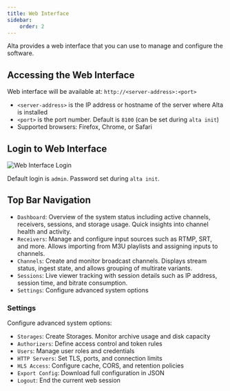 ```yaml
---
title: Web Interface
sidebar:
    order: 2
---
```


Alta provides a web interface that you can use to manage and configure the software.

## Accessing the Web Interface

Web interface will be available at: `http://<server-address>:<port>`

- `<server-address>` is the IP address or hostname of the server where Alta is installed
- `<port>` is the port number. Default is `8100` (can be set during `alta init`)
- Supported browsers: Firefox, Chrome, or Safari

## Login to Web Interface

![Web Interface Login](https://cdn.cesbo.com/help/alta/getting-started/web-interface/login.png)

Default login is `admin`. Password set during `alta init`.

## Top Bar Navigation

- `Dashboard`: Overview of the system status including active channels, receivers, sessions, and storage usage. Quick insights into channel health and activity.
- `Receivers`: Manage and configure input sources such as RTMP, SRT, and more. Allows importing from M3U playlists and assigning inputs to channels.
- `Channels`: Create and monitor broadcast channels. Displays stream status, ingest state, and allows grouping of multirate variants.
- `Sessions`: Live viewer tracking with session details such as IP address, session time, and bitrate consumption.
- `Settings`: Configure advanced system options

### Settings

Configure advanced system options:

- `Storages`: Create Storages. Monitor archive usage and disk capacity
- `Authorizers`: Define access control and token rules
- `Users`: Manage user roles and credentials
- `HTTP Servers`: Set TLS, ports, and connection limits
- `HLS Access`: Configure cache, CORS, and retention policies
- `Export Config`: Download full configuration in JSON
- `Logout`: End the current web session
